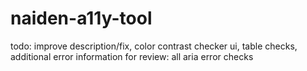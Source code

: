 # naiden-a11y-tool
todo: improve description/fix, color contrast checker ui, table checks, additional error information
for review: all aria error checks